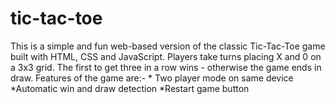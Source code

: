 # tic-tac-toe
This is a simple and fun web-based version of the classic Tic-Tac-Toe game built with HTML, CSS and JavaScript. Players take turns placing X and 0 on a 3x3 grid. The first to get three in a row wins - otherwise the game ends in draw. Features of the game are:-  * Two player mode on same device *Automatic win and draw detection  *Restart game button
